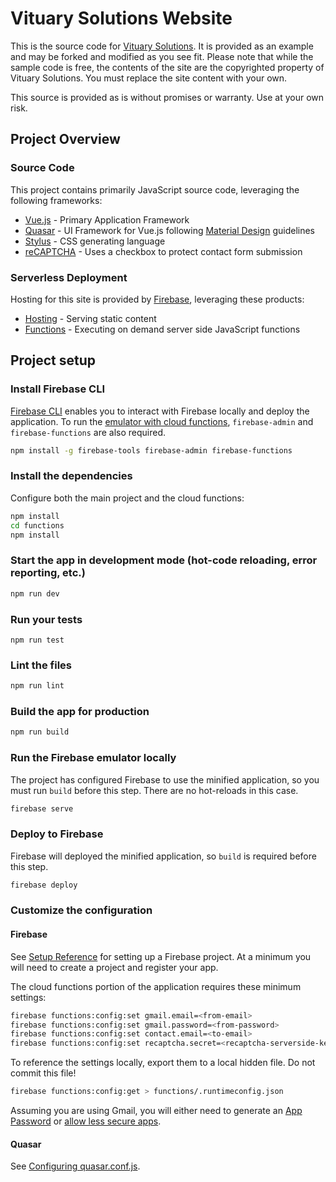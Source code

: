 # Vituary Solutions Website

This is the source code for [Vituary Solutions](https://www.vituary.com/).  It is provided as an example and may
be forked and modified as you see fit.  Please note that while the sample code is free, the contents of the site are
the copyrighted property of Vituary Solutions. You must replace the site content with your own.

This source is provided as is without promises or warranty.  Use at your own risk.

## Project Overview

### Source Code

This project contains primarily JavaScript source code, leveraging the following frameworks:
- [Vue.js](https://vuejs.org/) - Primary Application Framework
- [Quasar](https://quasar.dev/) - UI Framework for Vue.js following [Material Design](https://material.io/) guidelines
- [Stylus](http://stylus-lang.com/) - CSS generating language
- [reCAPTCHA](https://developers.google.com/recaptcha) - Uses a checkbox to protect contact form submission

### Serverless Deployment

Hosting for this site is provided by [Firebase](https://firebase.google.com/), leveraging these products:
- [Hosting](https://firebase.google.com/products/hosting/) - Serving static content
- [Functions](https://firebase.google.com/products/functions/) - Executing on demand server side JavaScript functions

## Project setup

### Install Firebase CLI
[Firebase CLI](https://firebase.google.com/docs/cli) enables you to interact with Firebase locally and deploy the
application. To run the [emulator with cloud functions](https://firebase.google.com/docs/functions/local-emulator),
`firebase-admin` and `firebase-functions` are also required.
```bash
npm install -g firebase-tools firebase-admin firebase-functions
```

### Install the dependencies
Configure both the main project and the cloud functions:
```bash
npm install
cd functions
npm install
```

### Start the app in development mode (hot-code reloading, error reporting, etc.)
```bash
npm run dev
```

### Run your tests
```
npm run test
```

### Lint the files
```bash
npm run lint
```

### Build the app for production
```bash
npm run build
```

### Run the Firebase emulator locally
The project has configured Firebase to use the minified application, so you must run `build` before this step.  There
are no hot-reloads in this case.
```bash
firebase serve
```

### Deploy to Firebase
Firebase will deployed the minified application, so `build` is required before this step.
```bash
firebase deploy
```

### Customize the configuration

#### Firebase
See [Setup Reference](https://firebase.google.com/docs/web/setup/) for setting up a Firebase project.  At a minimum you
will need to create a project and register your app.

The cloud functions portion of the application requires these minimum settings:
```bash
firebase functions:config:set gmail.email=<from-email>
firebase functions:config:set gmail.password=<from-password>
firebase functions:config:set contact.email=<to-email>
firebase functions:config:set recaptcha.secret=<recaptcha-serverside-key>
```

To reference the settings locally, export them to a local hidden file.  Do not commit this file!
```bash
firebase functions:config:get > functions/.runtimeconfig.json
```

Assuming you are using Gmail, you will either need to generate an [App Password](https://support.google.com/accounts/answer/185833?hl=en)
or [allow less secure apps](https://support.google.com/accounts/answer/6010255).   

#### Quasar
See [Configuring quasar.conf.js](https://quasar.dev/quasar-cli/quasar-conf-js).
